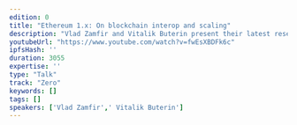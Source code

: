 ```yaml
---
edition: 0
title: "Ethereum 1.x: On blockchain interop and scaling"
description: "Vlad Zamfir and Vitalik Buterin present their latest research on blockchain interoperability and scaling as part of DEVCON 0."
youtubeUrl: "https://www.youtube.com/watch?v=fwEsXBDFk6c"
ipfsHash: ''
duration: 3055
expertise: ''
type: "Talk"
track: "Zero"
keywords: []
tags: []
speakers: ['Vlad Zamfir',' Vitalik Buterin']
---
```

